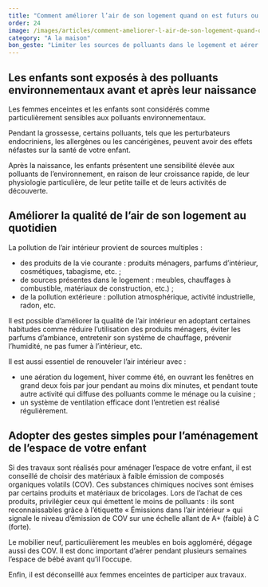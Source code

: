 ```yaml
---
title: "­Comment améliorer l’air de son logement quand on est futurs ou nouveaux parents ?"
order: 24
image: /images/articles/comment-ameliorer-l-air-de-son-logement-quand-on-est-futurs-ou-nouveaux-parents.jpg
category: "A la maison"
bon_geste: "Limiter les sources de polluants dans le logement et aérer régulièrement, au moins deux fois par jour."
---
```


## ­­­Les enfants sont exposés à des polluants environnementaux avant et après leur naissance

Les femmes enceintes et les enfants sont considérés comme particulièrement sensibles aux polluants environnementaux. 

Pendant la grossesse, certains polluants, tels que les perturbateurs endocriniens, les allergènes ou les cancérigènes,  peuvent avoir des effets néfastes sur la santé de votre enfant.

Après la naissance, les enfants présentent une sensibilité élevée aux polluants de l’environnement, en raison de leur croissance rapide, de leur physiologie particulière, de leur petite taille et de leurs activités de découverte.

## ­­­Améliorer la qualité de l’air de son logement au quotidien

La pollution de l’air intérieur provient de sources multiples :
- des produits de la vie courante : produits ménagers, parfums d’intérieur, cosmétiques, tabagisme, etc. ;
- de sources présentes dans le logement : meubles, chauffages à combustible, matériaux de construction, etc.) ;
- de la pollution extérieure : pollution atmosphérique, activité industrielle, radon, etc.

Il est possible d’améliorer la qualité de l’air intérieur en adoptant certaines habitudes comme réduire l’utilisation des produits ménagers, éviter les parfums d’ambiance, entretenir son système de chauffage, prévenir l’humidité, ne pas fumer à l’intérieur, etc.

Il est aussi essentiel de renouveler l’air intérieur avec :
- une aération du logement, hiver comme été, en ouvrant les fenêtres en grand deux fois par jour pendant au moins dix minutes, et pendant toute autre activité qui diffuse des polluants comme le ménage ou la cuisine ;
- un système de ventilation efficace dont l’entretien est réalisé régulièrement.
­
## ­­­Adopter des gestes simples pour l’aménagement de l’espace de votre enfant

Si des travaux sont réalisés pour aménager l’espace de votre enfant, il est conseillé de choisir des matériaux à faible émission de composés organiques volatils (COV). Ces substances chimiques nocives sont émises par certains produits et matériaux de bricolages. Lors de l’achat de ces produits, privilégier ceux qui émettent le moins de polluants : ils sont reconnaissables grâce à l’étiquette « Émissions dans l’air intérieur » qui signale le niveau d’émission de COV sur une échelle allant de A+ (faible) à C (forte).

Le mobilier neuf, particulièrement les meubles en bois aggloméré, dégage aussi des COV. Il est donc important d’aérer pendant plusieurs semaines l’espace de bébé avant qu’il l’occupe.

Enfin, il est déconseillé aux femmes enceintes de participer aux travaux.
